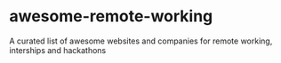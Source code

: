 # awesome-remote-working
 A curated list of awesome websites and companies for remote working, interships and hackathons
